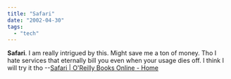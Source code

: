 ```yaml
---
title: "Safari"
date: "2002-04-30"
tags: 
  - "tech"
---
```


**Safari**. I am really intrigued by this. Might save me a ton of money. Tho I hate services that eternally bill you even when your usage dies off. I think I will try it tho --[Safari | O'Reilly Books Online - Home](http://safari.oreilly.com/mainhom.asp?home)
